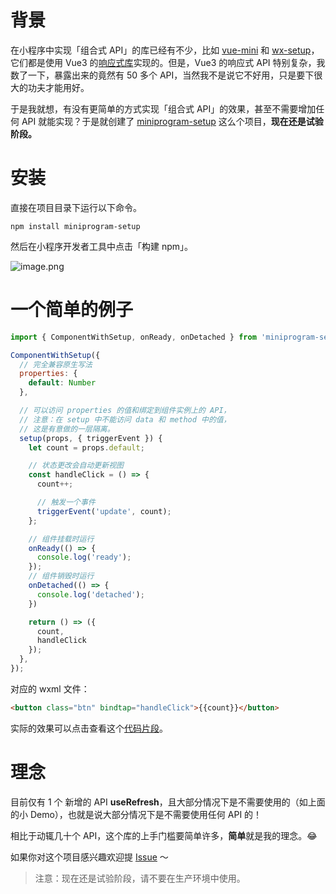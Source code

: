 # 背景
在小程序中实现「组合式 API」的库已经有不少，比如 [vue-mini](https://github.com/vue-mini/vue-mini) 和 [wx-setup](https://github.com/Maizify/wx-setup)，它们都是使用 Vue3 的[响应式库](https://github.com/vuejs/core/tree/main/packages/reactivity)实现的。但是，Vue3 的响应式 API 特别复杂，我数了一下，暴露出来的竟然有 50 多个 API，当然我不是说它不好用，只是要下很大的功夫才能用好。

于是我就想，有没有更简单的方式实现「组合式 API」的效果，甚至不需要增加任何 API 就能实现？于是就创建了 [miniprogram-setup](https://github.com/zhangzhonghe/miniprogram-setup) 这么个项目，**现在还是试验阶段。**

# 安装
直接在项目目录下运行以下命令。

```
npm install miniprogram-setup
```
然后在小程序开发者工具中点击「构建 npm」。

![image.png](https://p9-juejin.byteimg.com/tos-cn-i-k3u1fbpfcp/4fbf5023f3534f31855bd609019b846b~tplv-k3u1fbpfcp-watermark.image?)

# 一个简单的例子

```js
import { ComponentWithSetup, onReady, onDetached } from 'miniprogram-setup';

ComponentWithSetup({
  // 完全兼容原生写法
  properties: {
    default: Number
  },

  // 可以访问 properties 的值和绑定到组件实例上的 API，
  // 注意：在 setup 中不能访问 data 和 method 中的值，
  // 这是有意做的一层隔离。
  setup(props, { triggerEvent }) {
    let count = props.default;

    // 状态更改会自动更新视图
    const handleClick = () => {
      count++;

      // 触发一个事件
      triggerEvent('update', count);
    };

    // 组件挂载时运行
    onReady(() => {
      console.log('ready');
    });
    // 组件销毁时运行
    onDetached(() => {
      console.log('detached');
    })

    return () => ({
      count,
      handleClick
    });
  },
});


```
对应的 wxml 文件：

```html
<button class="btn" bindtap="handleClick">{{count}}</button>
```

实际的效果可以点击查看这个[代码片段](https://developers.weixin.qq.com/s/Fd7UB1mh7XBj)。


# 理念
目前仅有 1 个 新增的 API **useRefresh**，且大部分情况下是不需要使用的（如上面的小 Demo），也就是说大部分情况下是不需要使用任何 API 的！

相比于动辄几十个 API，这个库的上手门槛要简单许多，**简单**就是我的理念。😂

如果你对这个项目感兴趣欢迎提 [Issue](https://github.com/zhangzhonghe/miniprogram-setup/issues) ～

> 注意：现在还是试验阶段，请不要在生产环境中使用。